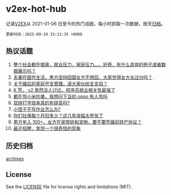 # v2ex-hot-hub

 记录[V2EX](https://www.v2ex.com/)从 2021-01-06 日至今的热门话题。每小时抓取一次数据，按天[归档](archives)。

`更新时间：2025-09-29 15:12:35 +0800`

## 热议话题

1. [整个社会都在唱衰，就业压力，家庭压力。。。好奇，有什么具体的例子或者数据展示吗？](https://www.v2ex.com/t/1162536)
1. [夫妻在国外生活，男方坚持回国女方不想回，大家觉得女方太过分吗？](https://www.v2ex.com/t/1162608)
1. [关于婚后的家庭开支管理，请大家伙给支支招？](https://www.v2ex.com/t/1162543)
1. [K 签， v2 竟然没人讨论，程序员就业相关性最强了](https://www.v2ex.com/t/1162528)
1. [都在骂小米抄袭，我想问下当初 oppo 有人骂吗](https://www.v2ex.com/t/1162447)
1. [双拼打字效率真的有提高吗?](https://www.v2ex.com/t/1162443)
1. [小侄子不写作业怎么办?](https://www.v2ex.com/t/1162444)
1. [你们社保每个月扣多少？这几年涨幅太夸张了](https://www.v2ex.com/t/1162556)
1. [男方年入 100+，女方在家带娃和宠物，要不要签婚前财产协议？](https://www.v2ex.com/t/1162638)
1. [最近招聘，发现一个很奇怪的现象](https://www.v2ex.com/t/1162599)

## 历史归档

[archives](archives)

## License

See the [LICENSE](LICENSE) file for license rights and limitations (MIT).
